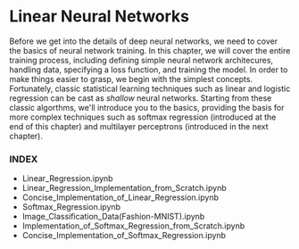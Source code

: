 # Linear Neural Networks

Before we get into the details of deep neural networks, we need to cover the basics of neural network training. In this chapter, we will cover the entire training process, including defining simple neural network architecures, handling data, specifying a loss function, and training the model. In order to make things easier to grasp, we begin with the simplest concepts. Fortunately, classic statistical learning techniques such as linear and logistic regression can be cast as *shallow* neural networks. Starting from these classic algorthms, we'll introduce you to the basics, providing the basis for more complex techniques such as softmax regression (introduced at the end of this chapter) and multilayer perceptrons (introduced in the next chapter).

### INDEX
- Linear_Regression.ipynb
- Linear_Regression_Implementation_from_Scratch.ipynb
- Concise_Implementation_of_Linear_Regression.ipynb
- Softmax_Regression.ipynb
- Image_Classification_Data(Fashion-MNIST).ipynb
- Implementation_of_Softmax_Regression_from_Scratch.ipynb
- Concise_Implementation_of_Softmax_Regression.ipynb
